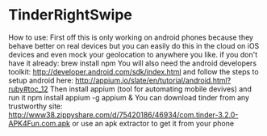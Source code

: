 # TinderRightSwipe
How to use: First off this is only working on android phones because they behave better on real devices but you can easily do this in the cloud on iOS devices and even mock your geolocation to anywhere you like. if you don't have it already:  brew install npm You will also need the android developers toolkit: http://developer.android.com/sdk/index.html and follow the steps to setup android here: http://appium.io/slate/en/tutorial/android.html?ruby#toc_12  Then install appium (tool for automating mobile devives) and run it  npm install appium -g  appium &amp; You can download tinder from any trustworthy site: http://www38.zippyshare.com/d/75420186/46934/com.tinder-3.2.0-APK4Fun.com.apk or use an apk extractor to get it from your phone

